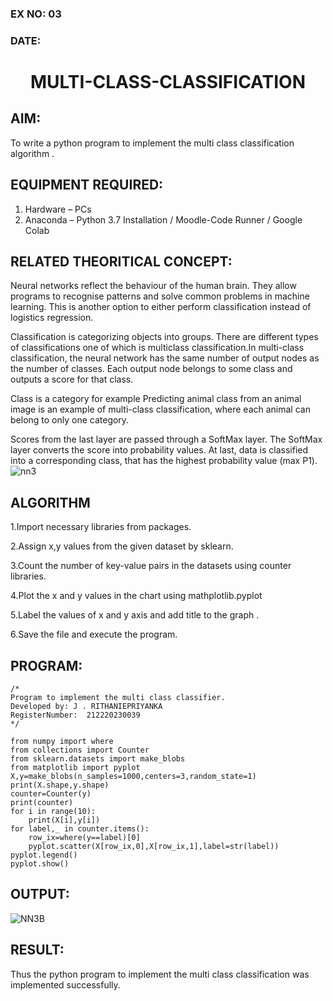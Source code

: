 ### EX NO: 03
### DATE:
# <p align="center">MULTI-CLASS-CLASSIFICATION<p/>

## AIM:
To write a python program to implement the multi class classification algorithm .

## EQUIPMENT REQUIRED:
1. Hardware – PCs
2. Anaconda – Python 3.7 Installation / Moodle-Code Runner / Google Colab

## RELATED THEORITICAL CONCEPT:

Neural networks reflect the behaviour of the human brain. They allow programs to recognise patterns and solve common problems in machine learning. This is another option to either perform classification instead of logistics regression.

Classification is categorizing objects into groups. There are different types of classifications one of which is multiclass classification.In multi-class classification, the neural network has the same number of output nodes as the number of classes. Each output node belongs to some class and outputs a score for that class.

Class is a category for example Predicting animal class from an animal image is an example of multi-class classification, where each animal can belong to only one category.

Scores from the last layer are passed through a SoftMax layer. The SoftMax layer converts the score into probability values. At last, data is classified into a corresponding class, that has the highest probability value (max P1).
![nn3](https://user-images.githubusercontent.com/75235132/164042966-5e7fc1db-74b2-4ace-aa5a-9804786bf4ae.png)

## ALGORITHM
1.Import necessary libraries from packages.

2.Assign x,y values from the given dataset by sklearn.

3.Count the number of key-value pairs in the datasets using counter libraries.

4.Plot the x and y values in the chart using mathplotlib.pyplot

5.Label the values of x and y axis and add title to the graph .

6.Save the file and execute the program.

## PROGRAM:
```
/*
Program to implement the multi class classifier.
Developed by: J . RITHANIEPRIYANKA
RegisterNumber:  212220230039
*/

from numpy import where
from collections import Counter
from sklearn.datasets import make_blobs
from matplotlib import pyplot
X,y=make_blobs(n_samples=1000,centers=3,random_state=1)
print(X.shape,y.shape)
counter=Counter(y)
print(counter)
for i in range(10):
    print(X[i],y[i])
for label,_ in counter.items():
    row_ix=where(y==label)[0]
    pyplot.scatter(X[row_ix,0],X[row_ix,1],label=str(label))
pyplot.legend()
pyplot.show()
```

## OUTPUT:
![NN3B](https://user-images.githubusercontent.com/75235132/164043237-d75f0ee1-3703-4377-8d86-3206462341fc.png)

## RESULT:
Thus the python program to implement the multi class classification was implemented successfully.
